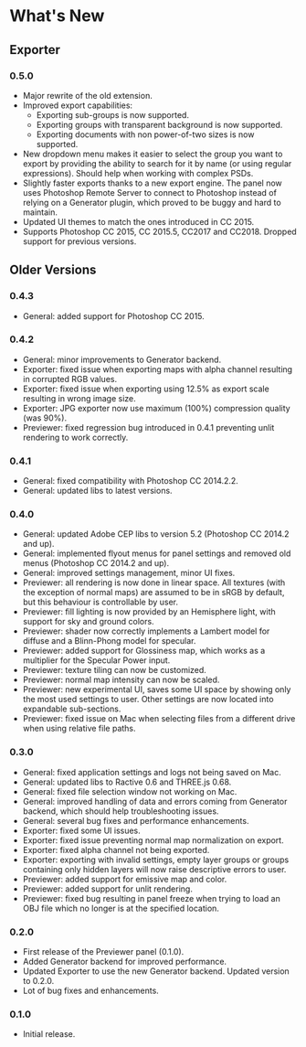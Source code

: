# What's New

## Exporter
### 0.5.0
- Major rewrite of the old extension.
- Improved export capabilities:
    - Exporting sub-groups is now supported.
    - Exporting groups with transparent background is now supported.
    - Exporting documents with non power-of-two sizes is now supported.
- New dropdown menu makes it easier to select the group you want to export by providing the ability to search for it by name (or using regular expressions). Should help when working with complex PSDs.
- Slightly faster exports thanks to a new export engine. The panel now uses Photoshop Remote Server to connect to Photoshop instead of relying on a Generator plugin, which proved to be buggy and hard to maintain.
- Updated UI themes to match the ones introduced in CC 2015.
- Supports Photoshop CC 2015, CC 2015.5, CC2017 and CC2018. Dropped support for previous versions.

## Older Versions
### 0.4.3
- General: added support for Photoshop CC 2015.

### 0.4.2
- General: minor improvements to Generator backend.
- Exporter: fixed issue when exporting maps with alpha channel resulting in corrupted RGB values.
- Exporter: fixed issue when exporting using 12.5% as export scale resulting in wrong image size.
- Exporter: JPG exporter now use maximum (100%) compression quality (was 90%).
- Previewer: fixed regression bug introduced in 0.4.1 preventing unlit rendering to work correctly.

### 0.4.1
- General: fixed compatibility with Photoshop CC 2014.2.2.
- General: updated libs to latest versions.

### 0.4.0
- General: updated Adobe CEP libs to version 5.2 (Photoshop CC 2014.2 and up).
- General: implemented flyout menus for panel settings and removed old menus (Photoshop CC 2014.2 and up).
- General: improved settings management, minor UI fixes.
- Previewer: all rendering is now done in linear space. All textures (with the exception of normal maps) are assumed to be in sRGB by default, but this behaviour is controllable by user.
- Previewer: fill lighting is now provided by an Hemisphere light, with support for sky and ground colors.
- Previewer: shader now correctly implements a Lambert model for diffuse and a Blinn-Phong model for specular.
- Previewer: added support for Glossiness map, which works as a multiplier for the Specular Power input.
- Previewer: texture tiling can now be customized.
- Previewer: normal map intensity can now be scaled.
- Previewer: new experimental UI, saves some UI space by showing only the most used settings to user. Other settings are now located into expandable sub-sections.
- Previewer: fixed issue on Mac when selecting files from a different drive when using relative file paths.

### 0.3.0
- General: fixed application settings and logs not being saved on Mac.
- General: updated libs to Ractive 0.6 and THREE.js 0.68.
- General: fixed file selection window not working on Mac.
- General: improved handling of data and errors coming from Generator backend, which should help troubleshooting issues.
- General: several bug fixes and performance enhancements.
- Exporter: fixed some UI issues.
- Exporter: fixed issue preventing normal map normalization on export.
- Exporter: fixed alpha channel not being exported.
- Exporter: exporting with invalid settings, empty layer groups or groups containing only hidden layers will now raise descriptive errors to user.
- Previewer: added support for emissive map and color.
- Previewer: added support for unlit rendering.
- Previewer: fixed bug resulting in panel freeze when trying to load an OBJ file which no longer is at the specified location.

### 0.2.0
- First release of the Previewer panel (0.1.0).
- Added Generator backend for improved performance.
- Updated Exporter to use the new Generator backend. Updated version to 0.2.0.
- Lot of bug fixes and enhancements.

### 0.1.0
- Initial release.
